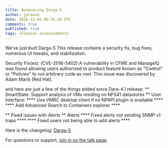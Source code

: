 ```yaml
---
title: Announcing Darga-5
author: jprause
date: 2016-12-05 08:35:39 UTC
comments: true
published: true
tags: releases announcements
---
```


We've just built Darga-5 This release contains a security fix, bug fixes, numerous UI tweaks, and stabilization.

Security Fix(es):
(CVE-2016-5402) A vulnerability in CFME and ManageIQ was found allowing users authorized to product feature known as "Control" or "Policies" to run arbitrary code as root.
This issue was discovered by Adam Mariš (Red Hat).

and here are just a few of the things added since Dara-4.1 release:
**  SmartState: Support analysis of VMs residing on NFS41 datastores
**  User Interface:
****    Use VMRC desktop client if no NPAPI plugin is available ****
****    Add Advanced Search to Containers explorer ****

** Fixed issues with Alerts
**    Alerts
****    Fixed alerts not sending SNMP v1 traps ****
****    Fixed users not being able to add alerts ****

Here is the changelog:
[Darga-5](https://github.com/ManageIQ/manageiq/blob/darga/CHANGELOG.md)

For questions or support,
[join in on the talk page](http://talk.manageiq.org/).
